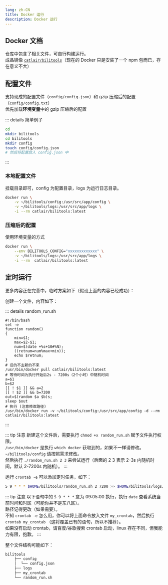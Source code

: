 ```yaml
---
lang: zh-CN
title: Docker 运行
description: Docker 运行
---
```


## Docker 文档 <TestedVersion type="docker" />

仓库中包含了相关文件，可自行构建运行。  
成品镜像 [`catlair/bilitools`](https://registry.hub.docker.com/repository/docker/catlair/bilitools)（现在的 Docker 只是安装了一个 npm 包而已，存在意义不大）

## 配置文件

支持现成的配置文件（`config/config.json`）和 gzip 压缩后的配置（`config/config.txt`）  
优先加载**环境变量**中的 gzip 压缩后的配置

::: details 简单例子

```bash
cd
mkdir bilitools
cd bilitools
mkdir config
touch config/config.json
# 然后将配置放入 config.json 中
```

:::

### 本地配置文件

挂载目录即可，config 为配置目录，logs 为运行日志目录。

```bash
docker run \
    -v ~/bilitools/config:/usr/src/app/config \
    -v ~/bilitools/logs:/usr/src/app/logs \
    -i --rm catlair/bilitools:latest
```

### 压缩后的配置

使用环境变量的方式

```bash
docker run \
    --env BILITOOLS_CONFIG="xxxxxxxxxxxxx" \
    -v ~/bilitools/logs:/usr/src/app/logs \
    -i --rm  catlair/bilitools:latest
```

## 定时运行

更多内容正在完善中，临时方案如下（假设上面的内容已经成功）：

创建一个文件，内容如下：

::: details random_run.sh

```bash{12,21}
#!/bin/bash
set -e
function random()
{
    min=$1;
    max=$2-$1;
    num=$(date +%s+10#%N);
    ((retnum=num%max+min));
    echo $retnum;
}
# 旧的不去新的不来
/usr/bin/docker pull catlair/bilitools:latest
# 等待时间为执行开始后2s - 7200s（2个小时）中随机时间
a=$1
b=$2
[[ ! $1 ]] && a=2
[[ ! $2 ]] && b=7200
out=$(random $a $b)s;
sleep $out
# 执行 (注意修改路径)
/usr/bin/docker run -v ~/bilitools/config:/usr/src/app/config -d --rm catlair/bilitools:latest
```

:::

::: tip 注意
新建这个文件后，需要执行 `chmod +x random_run.sh` 赋予文件执行权限。  
`/usr/bin/docker` 是执行 `which docker` 获取到的，如果不一样请修改。  
`~/bilitools/config` 请按照需求修改。  
然后执行 `./random_run.sh 2 3` 来尝试运行（后面的 2 3 表示 2-3s 内随机时间，默认 2-7200s 内随机）。
:::

运行 `crontab -e` 可以添加定时任务，如下：

```bash
5 9 * * * $HOME/bilitools/random_run.sh 2 7200 >> $HOME/bilitools/logs/cron.log 2>&1
```

::: tip 注意
以下语句中的 `5 9 * * *` 意为 09:05:00 执行，执行 `date` 查看系统当前时间和时区（可能你并不是东八区）。  
路径记得更改（如果需要）。  
不知 `crontab -e` 怎么用，你可以将上面命令放入文件 `my_crontab`，然后执行 `crontab my_crontab` （这将覆盖已有的语句，所以不推荐）。  
如果没有启动 crontab，请百度/谷歌搜索 crontab 启动，linux 存在不同，但我能力有限，抱歉。
:::

整个文件结构可能如下：

```bash
bilitools
    ├── config
    │  └── config.json
    ├── logs
    ├── my_crontab
    └── random_run.sh
```
